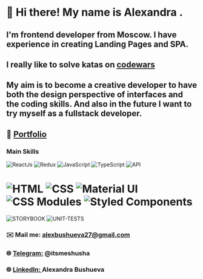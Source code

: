 # 👋 Hi there! My name is **Alexandra** .
## I'm frontend developer from Moscow. I have experience in creating Landing Pages and SPA.
## I really like to solve katas on [codewars](https://www.codewars.com/users/itsmeshusha)
## My aim is to become a creative developer to have both the design perspective of interfaces and the coding skills. And also in the future I want to try myself as a fullstack developer. 
## 💼 [Portfolio](https://itsmeshusha.github.io/Portfolio/)


### Main Skills
![ReactJs](https://img.shields.io/badge/-React-090909?style=for-the-badge&logo=React)
![Redux](https://img.shields.io/badge/-Redux-090909?style=for-the-badge&logo=Redux)
![JavaScript](https://img.shields.io/badge/-JavaScript-090909?style=for-the-badge&logo=JavaScript)
![TypeScript](https://img.shields.io/badge/-TypeScript-090909?style=for-the-badge&logo=TypeScript)
![API](https://img.shields.io/badge/-REST&#032;API-090909?style=for-the-badge)
# ![HTML](https://img.shields.io/badge/-HTML-090909?style=for-the-badge&logo=html5) ![CSS](https://img.shields.io/badge/-CSS-090909?style=for-the-badge&logo=css3) ![Material UI](https://img.shields.io/badge/-Material&#032;UI-090909?style=for-the-badge) ![CSS Modules](https://img.shields.io/badge/-CSS&#032;Modules-090909?style=for-the-badge) ![Styled Components](https://img.shields.io/badge/-Styled&#032;Components-090909?style=for-the-badge)
![STORYBOOK](https://img.shields.io/badge/-StoryBook-090909?style=for-the-badge)
![UNIT-TESTS](https://img.shields.io/badge/-Unit&#032;Tests-090909?style=for-the-badge)


### ✉️ Mail me: alexbushueva27@gmail.com
### 🌐 [Telegram:](https://t.me/itsmeshusha) @itsmeshusha
### 🌐 [LinkedIn: ](https://www.linkedin.com/in/alexandra-bushueva-4981271ba/) Alexandra Bushueva


<!--
**itsmeshusha/itsmeshusha** is a ✨ _special_ ✨ repository because its `README.md` (this file) appears on your GitHub profile.

Here are some ideas to get you started:

- 🔭 I’m currently working on ...
- 🌱 I’m currently learning ...
- 👯 I’m looking to collaborate on ...
- 🤔 I’m looking for help with ...
- 💬 Ask me about ...
- 📫 How to reach me: ...
- 😄 Pronouns: ...
- ⚡ Fun fact: ...
-->
